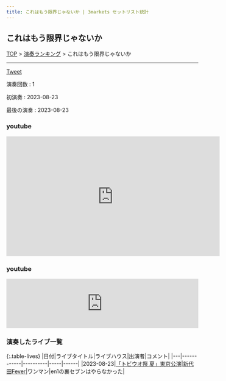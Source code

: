```yaml
---
title: これはもう限界じゃないか | 3markets セットリスト統計
---
```

## これはもう限界じゃないか


[TOP](/setlist/) > [演奏ランキング](songs.html) > これはもう限界じゃないか

___

<a href="https://twitter.com/share?ref_src=twsrc%5Etfw" data-text="3markets[ ]セットリスト > これはもう限界じゃないか" class="twitter-share-button" data-via="3markets" data-hashtags="3markets" data-related="3markets" data-show-count="false">Tweet</a>

演奏回数
: 1

初演奏
: 2023-08-23

最後の演奏
: 2023-08-23





### youtube
<iframe width="560" height="315" src="https://www.youtube.com/embed/y7p1ERMpFSs" title="YouTube video player" frameborder="0" allow="accelerometer; autoplay; clipboard-write; encrypted-media; gyroscope; picture-in-picture; web-share" allowfullscreen></iframe>







### youtube
<iframe src="https://eggs.mu/player/embed/eJwNyj0OgCAMQOG7dJaEIn9l9yBA62JgADbj3WV5w5f3whwVEhgraLCKYgxRWetJUXA7jgqju7GwhgN6bnL1_Z8tj0fW3MYLEnoy0QfS1qH_fst2FpU?layout=oblong&base=f2f2f2&text=000000&button=000000&size=w400" width="100%" height="130" scrolling="no" framebordercrolling="no" frameborder="0" class="eggsplayer eggs-w400" style="height: 130px; width: 100px; min-width:100%"></iframe>



### 演奏したライブ一覧

{:.table-lives}
|日付|ライブタイトル|ライブハウス|出演者|コメント|
|---|------------|----------|-----|------|
|<span class="nowrap">2023-08-23</span>|[「トビウオ祭 夏」東京公演](live077.html)|[新代田Fever](livehouse057.html)|ワンマン|en1の裏セブンはやらなかった|



<script async src="https://platform.twitter.com/widgets.js" charset="utf-8"></script>